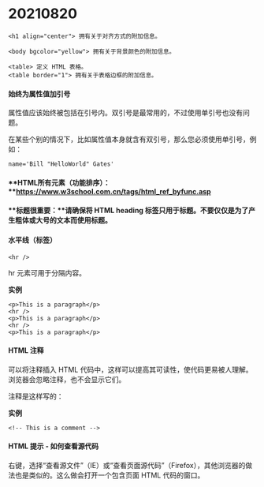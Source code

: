 # 20210820



```
<h1 align="center"> 拥有关于对齐方式的附加信息。
```

```
<body bgcolor="yellow"> 拥有关于背景颜色的附加信息。
```

```
<table> 定义 HTML 表格。
<table border="1"> 拥有关于表格边框的附加信息。
```



#### 始终为属性值加引号

属性值应该始终被包括在引号内。双引号是最常用的，不过使用单引号也没有问题。

在某些个别的情况下，比如属性值本身就含有双引号，那么您必须使用单引号，例如：

```
name='Bill "HelloWorld" Gates'
```



#### **HTML所有元素（功能排序）：**https://www.w3school.com.cn/tags/html_ref_byfunc.asp



#### **标题很重要：**请确保将 HTML heading 标签只用于标题。不要仅仅是为了产生粗体或大号的文本而使用标题。



#### 水平线（标签）

```
<hr />
```

hr 元素可用于分隔内容。

**实例**

```
<p>This is a paragraph</p>
<hr />
<p>This is a paragraph</p>
<hr />
<p>This is a paragraph</p>
```



#### HTML 注释

可以将注释插入 HTML 代码中，这样可以提高其可读性，使代码更易被人理解。浏览器会忽略注释，也不会显示它们。

注释是这样写的：

**实例**

```
<!-- This is a comment -->
```



#### HTML 提示 - 如何查看源代码

右键，选择“查看源文件”（IE）或“查看页面源代码”（Firefox），其他浏览器的做法也是类似的。这么做会打开一个包含页面 HTML 代码的窗口。